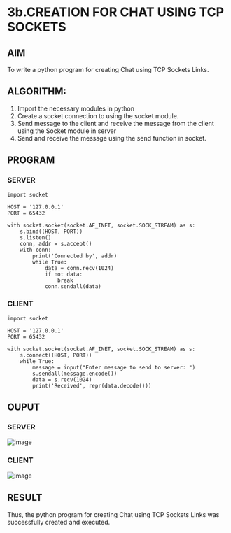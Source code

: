 # 3b.CREATION FOR CHAT USING TCP SOCKETS
## AIM
To write a python program for creating Chat using TCP Sockets Links.
## ALGORITHM:
1. Import the necessary modules in python
2. Create a socket connection to using the socket module.
3. Send message to the client and receive the message from the client using the Socket module in
 server
4. Send and receive the message using the send function in socket.
## PROGRAM
### SERVER
```
import socket

HOST = '127.0.0.1'  
PORT = 65432    

with socket.socket(socket.AF_INET, socket.SOCK_STREAM) as s:
    s.bind((HOST, PORT))
    s.listen()
    conn, addr = s.accept()
    with conn:
        print('Connected by', addr)
        while True:
            data = conn.recv(1024)
            if not data:
                break
            conn.sendall(data)  
```
### CLIENT
```
import socket

HOST = '127.0.0.1'  
PORT = 65432        

with socket.socket(socket.AF_INET, socket.SOCK_STREAM) as s:
    s.connect((HOST, PORT))
    while True:
        message = input("Enter message to send to server: ")
        s.sendall(message.encode())
        data = s.recv(1024)
        print('Received', repr(data.decode()))

```
## OUPUT
### SERVER
![image](https://github.com/senthil77k/3b_CHAT_USING_TCP_SOCKETS/assets/148571479/7d080ae9-5839-4335-bf79-9b775188ad6f)


### CLIENT

![image](https://github.com/senthil77k/3b_CHAT_USING_TCP_SOCKETS/assets/148571479/591602e3-6349-48f2-8617-657958f467f2)



## RESULT
Thus, the python program for creating Chat using TCP Sockets Links was successfully 
created and executed.


